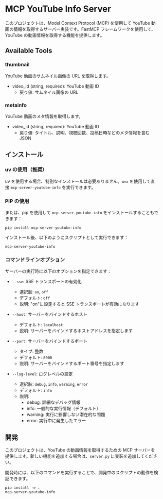 # MCP YouTube Info Server

このプロジェクトは、Model Context Protocol (MCP) を使用して YouTube 動画の情報を取得するサーバー実装です。FastMCP フレームワークを使用して、YouTube の動画情報を取得する機能を提供します。

## Available Tools

### thumbnail

YouTube 動画のサムネイル画像の URL を取得します。

- video_id (string, required): YouTube 動画 ID
  - 戻り値: サムネイル画像の URL

### metainfo

YouTube 動画のメタ情報を取得します。

- video_id (string, required): YouTube 動画 ID
  - 戻り値: タイトル、説明、視聴回数、投稿日時などのメタ情報を含む JSON

## インストール

### uv の使用（推奨）

uv を使用する場合、特別なインストールは必要ありません。`uvx` を使用して直接 `mcp-server-youtube-info` を実行できます。

### PIP の使用

または、pip を使用して `mcp-server-youtube-info` をインストールすることもできます：

```
pip install mcp-server-youtube-info
```

インストール後、以下のようにスクリプトとして実行できます：

```
mcp-server-youtube-info
```

### コマンドラインオプション

サーバーの実行時に以下のオプションを指定できます：

- `--sse`: SSE トランスポートの有効化

  - 選択肢: `on`, `off`
  - デフォルト: `off`
  - 説明: "on"に設定すると SSE トランスポートが有効になります

- `--host`: サーバーをバインドするホスト

  - デフォルト: `localhost`
  - 説明: サーバーをバインドするホストアドレスを指定します

- `--port`: サーバーをバインドするポート

  - タイプ: 整数
  - デフォルト: `8000`
  - 説明: サーバーをバインドするポート番号を指定します

- `--log-level`: ログレベルの設定
  - 選択肢: `debug`, `info`, `warning`, `error`
  - デフォルト: `info`
  - 説明:
    - debug: 詳細なデバッグ情報
    - info: 一般的な実行情報（デフォルト）
    - warning: 実行に影響しない潜在的な問題
    - error: 実行中に発生したエラー

## 開発

このプロジェクトは、YouTube の動画情報を取得するための MCP サーバーを提供します。新しい機能を追加する場合は、`server.py` に実装を追加してください。

開発時には、以下のコマンドを実行することで、開発中のスクリプトの動作を検証できます。

```
pip install -e .
mcp-server-youtube-info
```

